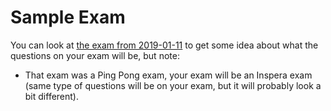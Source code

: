 <SetTitle title="Web Development Fundamentals" />

# Sample Exam
You can look at [the exam from 2019-01-11](files/exam-2019-01-11.pdf) to get some idea about what the questions on your exam will be, but note:

* That exam was a Ping Pong exam, your exam will be an Inspera exam (same type of questions will be on your exam, but it will probably look a bit different).